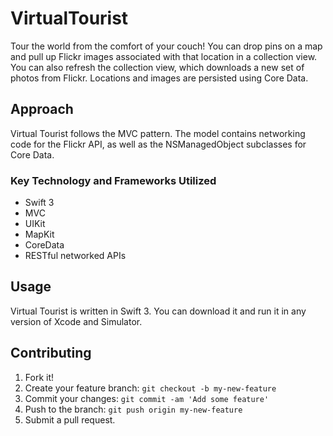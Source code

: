 
# VirtualTourist
Tour the world from the comfort of your couch! You can drop pins on a map and pull up Flickr images associated with that location in a collection view. You can also refresh the collection view, which downloads a new set of photos from Flickr. Locations and images are persisted using Core Data. 

## Approach
Virtual Tourist follows the MVC pattern. The model contains networking code for the Flickr API, as well as the NSManagedObject subclasses for Core Data.

### Key Technology and Frameworks Utilized

* Swift 3
* MVC
* UIKit
* MapKit
* CoreData
* RESTful networked APIs

## Usage
Virtual Tourist is written in Swift 3. You can download it and run it in any version of Xcode and Simulator.

## Contributing
1. Fork it!
2. Create your feature branch: `git checkout -b my-new-feature`
3. Commit your changes: `git commit -am 'Add some feature'`
4. Push to the branch: `git push origin my-new-feature`
5. Submit a pull request.
